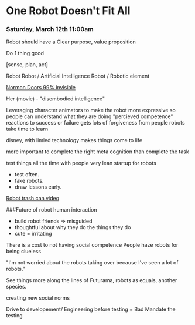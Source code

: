 # One Robot Doesn't Fit All

### Saturday, March 12th 11:00am

Robot should have a Clear purpose, value proposition

Do 1 thing good

[sense, plan, act]

Robot
Robot / Artificial Intelligence
Robot / Robotic element

[Normon Doors 99% invisible](http://99percentinvisible.org/article/norman-doors-dont-know-whether-push-pull-blame-design/)

Her (movie) - "disembodied intelligence"

Leveraging character animators to make the robot more expressive so people can understand what they are doing
"percieved competence"
reactions to success or failure
gets lots of forgiveness from people
robots take time to learn

disney, with limied technology makes things come to life

more important to complete the right meta cognition than complete the task

test things all the time with people
very lean startup for robots

* test often.
* fake robots.
* draw lessons early.

[Robot trash can video](http://www.theverge.com/2016/3/12/11212258/robot-trash-can-sxsw)

###Future of robot human interaction
* build robot friends => misguided
* thoughtful about why they do the things they do
* cute = irritating

There is a cost to not having social competence
People haze robots for being clueless

"I'm not worried about the robots taking over because I've seen a lot of robots."

See things more along the lines of Futurama, robots as equals, another species.

creating new social norms

Drive to developement/ Engineering before testing = Bad
Mandate the testing
